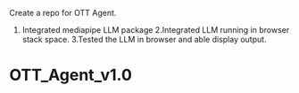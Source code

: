 Create a repo for OTT Agent.
1. Integrated mediapipe LLM package 
2.Integrated LLM running in browser stack space. 
3.Tested the LLM in browser and able display output.
# OTT_Agent_v1.0
